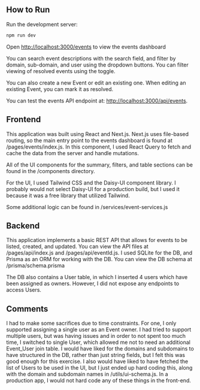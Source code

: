 ## How to Run

Run the development server:

```bash
npm run dev
```

Open [http://localhost:3000/events](http://localhost:3000/events) to view the events dashboard

You can search event descriptions with the search field, and filter by domain, sub-domain, and user using the dropdown buttons. You can filter viewing of resolved events using the toggle. 

You can also create a new Event or edit an existing one. When editing an existing Event, you can mark it as resolved. 

You can test the events API endpoint at: [http://localhost:3000/api/events](http://localhost:3000/api/events).


## Frontend

This application was built using React and Next.js. Next.js uses file-based routing, so the main entry point to the events dashboard is found at /pages/events/index.js. In this component, I used React Query to fetch and cache the data from the server and handle mutations. 

All of the UI components for the summary, filters, and table sections can be found in the /components directory. 

For the UI, I used Tailwind CSS and the Daisy-UI component library. I probably would not select Daisy-UI for a production build, but I used it because it was a free library that utilized Tailwind. 

Some additional logic can be found in /services/event-services.js

## Backend

This application implements a basic REST API that allows for events to be listed, created, and updated. You can view the API files at /pages/api/index.js and /pages/api/eventId.js. I used SQLite for the DB, and Prisma as an ORM for working with the DB. You can view the DB schema at /prisma/schema.prisma

The DB also contains a User table, in which I inserted 4 users which have been assigned as owners. However, I did not expose any endpoints to access Users.  

## Comments
I had to make some sacrifices due to time constraints. For one, I only supported assigning a single user as an Event owner. I had tried to support multiple users, but was having issues and in order to not spent too much time, I switched to single User, which allowed me not to need an additional Event_User join table. I would have liked for the domains and subdomains to have structured in the DB, rather than just string fields, but I felt this was good enough for this exercise. I also would have liked to have fetched the list of Users to be used in the UI, but I just ended up hard coding this, along with the domain and subdomain names in /utils/ui-schema.js. In a production app, I would not hard code any of these things in the front-end. 

